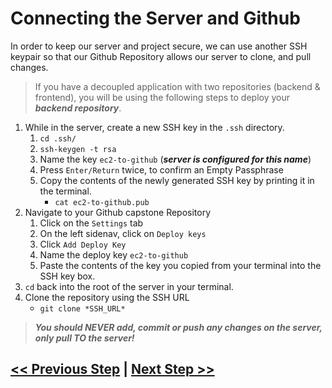 # Connecting the Server and Github

In order to keep our server and project secure, we can use another SSH keypair so that our Github Repository allows our server to clone, and pull changes.

> If you have a decoupled application with two repositories (backend & frontend), you will be using the following steps to deploy your ***backend repository***.

1. While in the server, create a new SSH key in the `.ssh` directory.
    1. `cd .ssh/`
    2. `ssh-keygen -t rsa`
    3. Name the key `ec2-to-github` (***server is configured for this name***)
    4. Press `Enter/Return` twice, to confirm an Empty Passphrase
    5. Copy the contents of the newly generated SSH key by printing it in the terminal.
        - `cat ec2-to-github.pub`
2. Navigate to your Github capstone Repository
    1. Click on the `Settings` tab
    2. On the left sidenav, click on `Deploy keys`
    3. Click `Add Deploy Key`
    4. Name the deploy key `ec2-to-github`
    5. Paste the contents of the key you copied from your terminal into the SSH key box.
3. `cd` back into the root of the server in your terminal.
4. Clone the repository using the SSH URL
    - `git clone *SSH_URL*`

> ***You should NEVER add, commit or push any changes on the server, only pull TO the server!***

## [<< Previous Step](4.step-four.md) | [Next Step >>](6.step-six.md)
